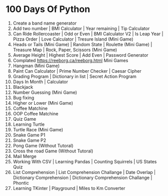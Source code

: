 # 100 Days Of Python

1.  Create a band name generator
2.  Add two number | BMI Calculator | Year remaining | Tip Calculator
3.  Can Ride Rollercoaster | Odd or Even | BMI Calculator V2 | Is Leap Year | Pizza Order | Love Calculator | Tresure Island (Mini Game)
4.  Heads or Tails (Mini Game) | Random State | Roulette (Mini Game) | Treasure Map | Rock, Paper, Scissors (Mini Game)
5.  Average Height | Highest Score | Add Even | Password Generator
6.  Complated https://reeborg.ca/reeborg.html Mini Games
7.  Hangman (Mini Game)
8.  Paint Can Calculator | Prime Number Checker | Caesar Cipher
9.  Grading Program | Dictionary in list | Secret Action Program
10. Days In Month | Calculator
11. Blackjack
12. Number Guessing (Mini Game)
13. Bug fixing
14. Higher or Lower (Mini Game)
15. Coffee Matchine
16. OOP Coffee Matchine
17. Quiz Game
18. Learning Turtle
19. Turtle Race (Mini Game)
20. Snake Game P1
21. Snake Game P2
22. Pong Game (Without Tutoral)
23. Cross the road Game (Without Tutoral) 
24. Mail Merge
25. Working With CSV | Learning Pandas | Counting Squirrels | US States Quiz
26. List Comprehension | List Comprehension Challange | Date Overlap | Dictionary Comprehension | Dictionary Comprehension Challange | Phontic
27. Learning TKinter | Playground | Miles to Km Converter